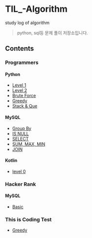 # TIL_-Algorithm
study log of algorithm

> python, sql등 문제 풀이 저장소입니다.


## Contents

### Programmers

#### Python
* [Level 1](https://github.com/jjy0328/TIL_-Algorithm/tree/main/Programmers/Python/Level01)
* [Level 2](https://github.com/jjy0328/TIL_-Algorithm/tree/main/Programmers/Python/Level02)
* [Brute Force](https://github.com/jjy0328/TIL_-Algorithm/tree/main/Programmers/Python/BruteForce)
* [Greedy](https://github.com/jjy0328/TIL_-Algorithm/tree/main/Programmers/Python/Greedy)
* [Stack & Que](https://github.com/jjy0328/TIL_-Algorithm/tree/main/Programmers/Python/Stack_Que)


#### MySQL
* [Group By](https://github.com/jjy0328/TIL_-Algorithm/tree/main/Programmers/MySQL/GROUP%20BY)
* [IS NULL](https://github.com/jjy0328/TIL_-Algorithm/tree/main/Programmers/MySQL/IS%20NULL)
* [SELECT](https://github.com/jjy0328/TIL_-Algorithm/tree/main/Programmers/MySQL/SELECT)
* [SUM, MAX, MIN](https://github.com/jjy0328/TIL_-Algorithm/tree/main/Programmers/MySQL/SUM%2CMAX%2CMIN)
* [JOIN](https://github.com/jjy0328/TIL_-Algorithm/tree/main/Programmers/MySQL/JOIN)


#### Kotlin
* [level 0](https://github.com/jjy0328/TIL_-Algorithm/tree/main/Programmers/Kotlin/lv.0)


### Hacker Rank

#### MySQL
* [Basic](https://github.com/jjy0328/TIL_-Algorithm/tree/main/HackerRank/MySQL/Basic)


### This is Coding Test
* [Greedy](https://github.com/jjy0328/TIL_-Algorithm/tree/main/ThisIsCodingTest)
